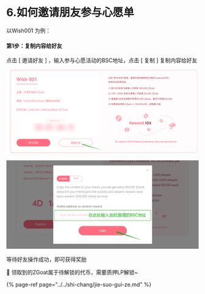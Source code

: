 # 6.如何邀请朋友参与心愿单

以Wish001 为例：

#### 第1步：复制内容给好友

点击 \[ 邀请好友 \] ，输入参与心愿活动的BSC地址，点击 \[ 复制 \] 复制内容给好友

![](../../.gitbook/assets/yao-qing-hao-you-.png)

![](../../.gitbook/assets/ru-he-yao-qing-peng-you-can-yu-xin-yuan-dan-2.png)

等待好友操作成功，即可获得奖励



📍  领取到的ZGoat属于待解锁的代币，需要质押LP解锁~

{% page-ref page="../../shi-chang/jie-suo-gui-ze.md" %}

